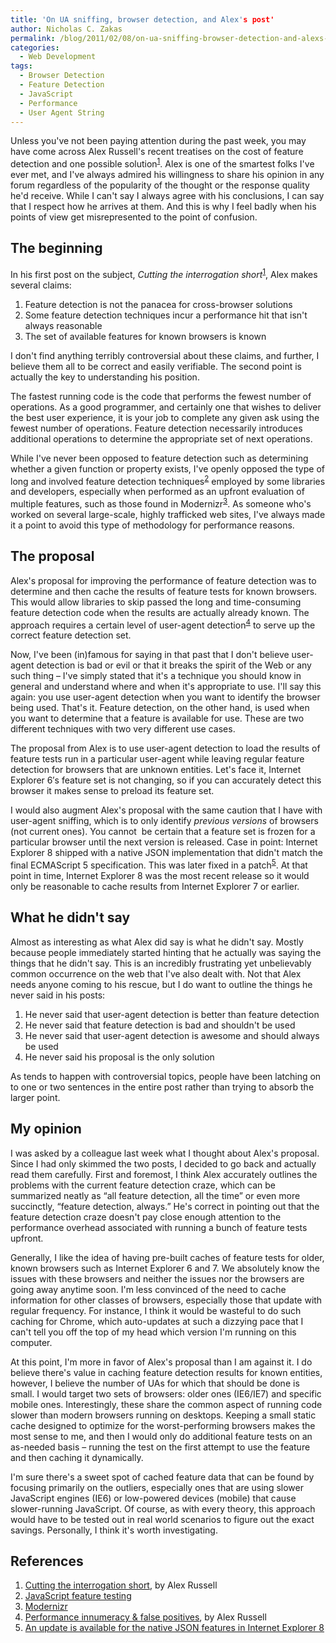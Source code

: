 ```yaml
---
title: 'On UA sniffing, browser detection, and Alex's post'
author: Nicholas C. Zakas
permalink: /blog/2011/02/08/on-ua-sniffing-browser-detection-and-alexs-post/
categories:
  - Web Development
tags:
  - Browser Detection
  - Feature Detection
  - JavaScript
  - Performance
  - User Agent String
---
```

Unless you've not been paying attention during the past week, you may have come across Alex Russell's recent treatises on the cost of feature detection and one possible solution<sup>[1]</sup>. Alex is one of the smartest folks I've ever met, and I've always admired his willingness to share his opinion in any forum regardless of the popularity of the thought or the response quality he'd receive. While I can't say I always agree with his conclusions, I can say that I respect how he arrives at them. And this is why I feel badly when his points of view get misrepresented to the point of confusion.

## The beginning

In his first post on the subject, <cite>Cutting the interrogation short</cite><sup>[1]</sup>, Alex makes several claims:

  1. Feature detection is not the panacea for cross-browser solutions
  2. Some feature detection techniques incur a performance hit that isn't always reasonable
  3. The set of available features for known browsers is known

I don't find anything terribly controversial about these claims, and further, I believe them all to be correct and easily verifiable. The second point is actually the key to understanding his position.

The fastest running code is the code that performs the fewest number of operations. As a good programmer, and certainly one that wishes to deliver the best user experience, it is your job to complete any given ask using the fewest number of operations. Feature detection necessarily introduces additional operations to determine the appropriate set of next operations.

While I've never been opposed to feature detection such as determining whether a given function or property exists, I've openly opposed the type of long and involved feature detection techniques<cite></cite><sup>[2]</sup> employed by some libraries and developers, especially when performed as an upfront evaluation of multiple features, such as those found in Modernizr<cite></cite><sup>[3]</sup>. As someone who's worked on several large-scale, highly trafficked web sites, I've always made it a point to avoid this type of methodology for performance reasons.

## The proposal

Alex's proposal for improving the performance of feature detection was to determine and then cache the results of feature tests for known browsers. This would allow libraries to skip passed the long and time-consuming feature detection code when the results are actually already known. The approach requires a certain level of user-agent detection<cite></cite><sup>[4]</sup> to serve up the correct feature detection set.

Now, I've been (in)famous for saying in that past that I don't believe user-agent detection is bad or evil or that it breaks the spirit of the Web or any such thing &#8211; I've simply stated that it's a technique you should know in general and understand where and when it's appropriate to use. I'll say this again: you use user-agent detection when you want to identify the browser being used. That's it. Feature detection, on the other hand, is used when you want to determine that a feature is available for use. These are two different techniques with two very different use cases.

The proposal from Alex is to use user-agent detection to load the results of feature tests run in a particular user-agent while leaving regular feature detection for browsers that are unknown entities. Let's face it, Internet Explorer 6&#8242;s feature set is not changing, so if you can accurately detect this browser it makes sense to preload its feature set.

I would also augment Alex's proposal with the same caution that I have with user-agent sniffing, which is to only identify *previous versions* of browsers (not current ones). You cannot  be certain that a feature set is frozen for a particular browser until the next version is released. Case in point: Internet Explorer 8 shipped with a native JSON implementation that didn't match the final ECMAScript 5 specification. This was later fixed in a patch<sup>[5]</sup>. At that point in time, Internet Explorer 8 was the most recent release so it would only be reasonable to cache results from Internet Explorer 7 or earlier.

## What he didn't say

Almost as interesting as what Alex did say is what he didn't say. Mostly because people immediately started hinting that he actually was saying the things that he didn't say. This is an incredibly frustrating yet unbelievably common occurrence on the web that I've also dealt with. Not that Alex needs anyone coming to his rescue, but I do want to outline the things he never said in his posts:

  1. He never said that user-agent detection is better than feature detection
  2. He never said that feature detection is bad and shouldn't be used
  3. He never said that user-agent detection is awesome and should always be used
  4. He never said his proposal is the only solution

As tends to happen with controversial topics, people have been latching on to one or two sentences in the entire post rather than trying to absorb the larger point.

## My opinion

I was asked by a colleague last week what I thought about Alex's proposal. Since I had only skimmed the two posts, I decided to go back and actually read them carefully. First and foremost, I think Alex accurately outlines the problems with the current feature detection craze, which can be summarized neatly as &#8220;all feature detection, all the time&#8221; or even more succinctly, &#8220;feature detection, always.&#8221; He's correct in pointing out that the feature detection craze doesn't pay close enough attention to the performance overhead associated with running a bunch of feature tests upfront.

Generally, I like the idea of having pre-built caches of feature tests for older, known browsers such as Internet Explorer 6 and 7. We absolutely know the issues with these browsers and neither the issues nor the browsers are going away anytime soon. I'm less convinced of the need to cache information for other classes of browsers, especially those that update with regular frequency. For instance, I think it would be wasteful to do such caching for Chrome, which auto-updates at such a dizzying pace that I can't tell you off the top of my head which version I'm running on this computer.

At this point, I'm more in favor of Alex's proposal than I am against it. I do believe there's value in caching feature detection results for known entities, however, I believe the number of UAs for which that should be done is small. I would target two sets of browsers: older ones (IE6/IE7) and specific mobile ones. Interestingly, these share the common aspect of running code slower than modern browsers running on desktops. Keeping a small static cache designed to optimize for the worst-performing browsers makes the most sense to me, and then I would only do additional feature tests on an as-needed basis &#8211; running the test on the first attempt to use the feature and then caching it dynamically.

I'm sure there's a sweet spot of cached feature data that can be found by focusing primarily on the outliers, especially ones that are using slower JavaScript engines (IE6) or low-powered devices (mobile) that cause slower-running JavaScript. Of course, as with every theory, this approach would have to be tested out in real world scenarios to figure out the exact savings. Personally, I think it's worth investigating.

## References

  1. [Cutting the interrogation short][1], by Alex Russell
  2. [JavaScript feature testing][2]
  3. [Modernizr][3]
  4. [Performance innumeracy & false positives][4], by Alex Russell
  5. [An update is available for the native JSON features in Internet Explorer 8][5]

 [1]: http://infrequently.org/2011/01/cutting-the-interrogation-short/
 [2]: http://kangax.github.com/cft/
 [3]: http://modernizr.com
 [4]: http://infrequently.org/2011/02/on-performance-innumeracy-false-positives/
 [5]: http://support.microsoft.com/kb/976662
